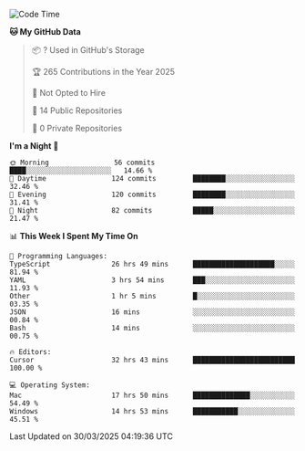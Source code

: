 <!--START_SECTION:waka-->
![Code Time](http://img.shields.io/badge/Code%20Time-6%2C839%20hrs%2034%20mins-blue)

**🐱 My GitHub Data** 

> 📦 ? Used in GitHub's Storage 
 > 
> 🏆 265 Contributions in the Year 2025
 > 
> 🚫 Not Opted to Hire
 > 
> 📜 14 Public Repositories 
 > 
> 🔑 0 Private Repositories 
 > 
**I'm a Night 🦉** 

```text
🌞 Morning                56 commits          ████░░░░░░░░░░░░░░░░░░░░░   14.66 % 
🌆 Daytime                124 commits         ████████░░░░░░░░░░░░░░░░░   32.46 % 
🌃 Evening                120 commits         ████████░░░░░░░░░░░░░░░░░   31.41 % 
🌙 Night                  82 commits          █████░░░░░░░░░░░░░░░░░░░░   21.47 % 
```


📊 **This Week I Spent My Time On** 

```text
💬 Programming Languages: 
TypeScript               26 hrs 49 mins      ████████████████████░░░░░   81.94 % 
YAML                     3 hrs 54 mins       ███░░░░░░░░░░░░░░░░░░░░░░   11.93 % 
Other                    1 hr 5 mins         █░░░░░░░░░░░░░░░░░░░░░░░░   03.35 % 
JSON                     16 mins             ░░░░░░░░░░░░░░░░░░░░░░░░░   00.84 % 
Bash                     14 mins             ░░░░░░░░░░░░░░░░░░░░░░░░░   00.75 % 

🔥 Editors: 
Cursor                   32 hrs 43 mins      █████████████████████████   100.00 % 

💻 Operating System: 
Mac                      17 hrs 50 mins      ██████████████░░░░░░░░░░░   54.49 % 
Windows                  14 hrs 53 mins      ███████████░░░░░░░░░░░░░░   45.51 % 
```


 Last Updated on 30/03/2025 04:19:36 UTC
<!--END_SECTION:waka-->

